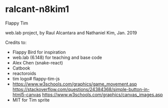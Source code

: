 # ralcant-n8kim1
Flappy Tim

web.lab project, by Raul Alcantara and Nathaniel Kim, Jan. 2019

Credits to:
 - Flappy Bird for inspiration
 - web.lab (6.148) for teaching and base code
 - Alex Chen (snake-react)
 - Catbook
 - reactoroids
 - tim logo# flappy-tim-js
 - https://www.w3schools.com/graphics/game_movement.asp
 https://stackoverflow.com/questions/24384368/simple-button-in-html5-canvas
 https://www.w3schools.com/graphics/canvas_images.asp
 - MIT for Tim sprite
